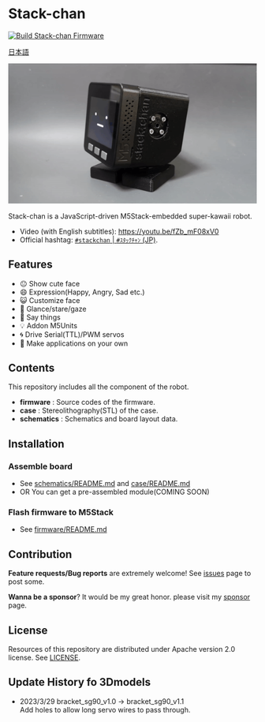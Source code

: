 # Stack-chan

[![Build Stack-chan Firmware](https://github.com/meganetaaan/stack-chan/actions/workflows/build.yml/badge.svg)](https://github.com/meganetaaan/stack-chan/actions/workflows/build.yml)

[日本語](./README_ja.md)

![stackchan](./docs/images/stackchan.gif)

Stack-chan is a JavaScript-driven M5Stack-embedded super-kawaii robot.

* Video (with English subtitles): https://youtu.be/fZb_mF08xV0
* Official hashtag: [`#stackchan` | `#ｽﾀｯｸﾁｬﾝ` (JP)](https://twitter.com/search?q=%23stackchan%20OR%20%23%EF%BD%BD%EF%BE%80%EF%BD%AF%EF%BD%B8%EF%BE%81%EF%BD%AC%EF%BE%9D).

## Features

* :neutral_face:     Show cute face
* :smile:            Expression(Happy, Angry, Sad etc.)
* :smiley_cat:       Customize face
* :eyes:             Glance/stare/gaze
* :speech_balloon:   Say things
* :bulb:             Addon M5Units
* :cyclone:          Drive Serial(TTL)/PWM servos
* :game_die:         Make applications on your own

## Contents

This repository includes all the component of the robot.

* __firmware__ : Source codes of the firmware.
* __case__ : Stereolithography(STL) of the case.
* __schematics__ : Schematics and board layout data.

## Installation

### Assemble board

* See [schematics/README.md](./schematics/README.md) and [case/README.md](./case/README.md)
* OR You can get a pre-assembled module(COMING SOON)

### Flash firmware to M5Stack

* See [firmware/README.md](./firmware/README.md)

## Contribution

__Feature requests/Bug reports__ are extremely welcome! See [issues](https://github.com/meganetaaan/stack-chan/issues) page to post some.

__Wanna be a sponsor__? It would be my great honor. please visit my [sponsor](https://github.com/sponsors/meganetaaan/) page.

## License

Resources of this repository are distributed under Apache version 2.0 license.
See [LICENSE](./LICENSE).

## Update History fo 3Dmodels

- 2023/3/29 bracket_sg90_v1.0 → bracket_sg90_v1.1<br>Add holes to allow long servo wires to pass through.
